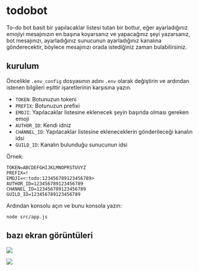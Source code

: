 # todobot

To-do bot basit bir yapılacaklar listesi tutan bir bottur, eğer ayarladığınız emojiyi mesajınızın en başına koyarsanız ve yapacağınız şeyi yazarsanız, bot mesajınızı, ayarladığınız sunucunun ayarladığınız kanalına gönderecektir, böylece mesajınızı orada istediğiniz zaman bulabilirsiniz.

## kurulum

Öncelikle `.env_config` dosyasının adını `.env` olarak değiştirin ve ardından istenen bilgileri eşittir işaretlerinin karşısına yazın.

- `TOKEN`: Botunuzun tokeni
- `PREFIX`: Botunuzun prefixi
- `EMOJI`: Yapılacaklar listesine eklenecek şeyin başında olması gereken emoji
- `AUTHOR_ID`: Kendi idniz
- `CHANNEL_ID`: Yapılacaklar listesine ekleneceklerin gönderileceği kanalın idsi
- `GUILD_ID`: Kanalın bulunduğu sunucunun idsi

Örnek: 
```
TOKEN=ABCDEFGHIJKLMNOPRSTUVYZ
PREFIX=!
EMOJI=<:todo:123456789123456789>
AUTHOR_ID=123456789123456789
CHANNEL_ID=123456789123456789
GUILD_ID=123456789123456789
```

Ardından konsolu açın ve bunu konsola yazın:
```
node src/app.js
```

## bazı ekran görüntüleri
![](https://huh.is-inside.me/Juj6PHic.png)

![](https://huh.is-inside.me/6BnYFAd0.png)
